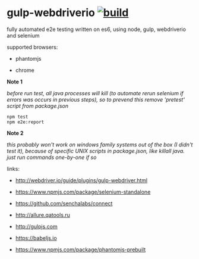 gulp-webdriverio [![build](https://travis-ci.org/daggerok/gulp-webdriverio.svg?branch=master)](https://travis-ci.org/daggerok/gulp-webdriverio)
================

fully automated e2e testing written on es6, using node, gulp, webdriverio and selenium

supported browsers:

- phantomjs

- chrome


**Note 1**

*before run test, all java processes will kill (to automate rerun selenium if errors was occurs in previous steps), so to prevend this remove 'pretest' script from package.json*

```shell
npm test
npm e2e:report
```

**Note 2**

*this probably won't work on windows family systems out of the box (I didn't test it), because of specific UNIX scripts in package.json, like killall java. just run commands one-by-one if so*

links:

- http://webdriver.io/guide/plugins/gulp-webdriver.html

- https://www.npmjs.com/package/selenium-standalone

- https://github.com/senchalabs/connect

- http://allure.qatools.ru

- http://gulpjs.com

- https://babeljs.io

- https://www.npmjs.com/package/phantomjs-prebuilt
